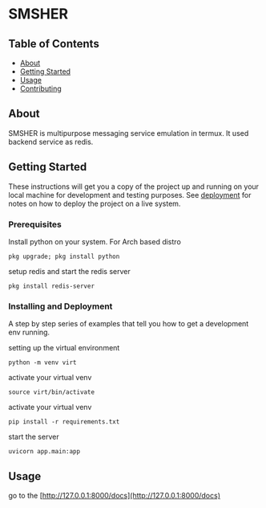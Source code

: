 # SMSHER

## Table of Contents

- [About](#about)
- [Getting Started](#getting_started)
- [Usage](#usage)
- [Contributing](../CONTRIBUTING.md)

## About <a name = "about"></a>

SMSHER is multipurpose messaging service emulation in termux. It used backend service as redis.

## Getting Started <a name = "getting_started"></a>

These instructions will get you a copy of the project up and running on your local machine for development and testing purposes. See [deployment](#deployment) for notes on how to deploy the project on a live system.

### Prerequisites

Install python on your system. For Arch based distro
```
pkg upgrade; pkg install python
```

setup redis and start the redis server
```
pkg install redis-server
```

### Installing and Deployment

A step by step series of examples that tell you how to get a development env running.

setting up the virtual environment

```
python -m venv virt
```

activate your virtual venv

```
source virt/bin/activate
```

activate your virtual venv

```
pip install -r requirements.txt
```

start the server

```
uvicorn app.main:app
```


## Usage <a name = "usage"></a>

go to the [http://127.0.0.1:8000/docs](http://127.0.0.1:8000/docs)

